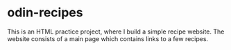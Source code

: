 # odin-recipes

This is an HTML practice project, where I build a simple recipe website.
The website consists of a main page which contains links to a few recipes.